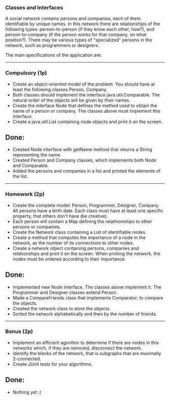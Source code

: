 ### Classes and Interfaces
A social network contains persons and companies, each of them identifiable by unique names.
In this network there are relationships of the following types: person-to-person (if they know each other, how?), 
and person-to-company (if the person works for that company, on what position?).
There may be various types of "specialized" persons in the network, such as programmers or designers.

The main specifications of the application are:

---

### Compulsory (1p)

* Create an object-oriented model of the problem. You should have at least the following classes Person, Company.
* Both classes should implement the interface java.util.Comparable. The natural order of the objects will be given by 
  their names.
* Create the interface Node that defines the method used to obtain the name of a person or company. 
  The classes above must implement this interface.
* Create a java.util.List containing node objects and print it on the screen.

## Done:

* Created Node interface with getName method that returns a String representing the name.
* Created Person and Company classes, which implements both Node and Comparable.
* Added the persons and companies in a list and printed the elements of the list.

---

### Homework (2p)

* Create the complete model: Person, Programmer, Designer, Company. All persons have a birth date. 
  Each class must have at least one specific property, that others don't have (be creative).
* Each person will contain a Map defining the relathionships to other persons or companies.
* Create the Network class containing a List of identifiable nodes.
* Create a method that computes the importance of a node in the network, as the number of its connections to other nodes.
* Create a network object containing persons, companies and relationships and print it on the screen. 
  When printing the network, the nodes must be ordered according to their importance.

## Done:

* Implemented new Node interface. The classes above implement it. The Programmer and Designer classes extend Person.
* Made a CompareFriends class that implements Comparator, to compare the objects.
* Created the network class to store the objects. 
* Sorted the network alphabetically and then by the number of friends.

---

### Bonus (2p)

* Implement an efficient agorithm to determine if there are nodes in this networks which, 
  if they are removed, disconnect the network.
* Identify the blocks of the network, that is subgraphs that are maximally 2-connected.
* Create JUnit tests for your algorithms.

## Done:

* Nothing yet :(
